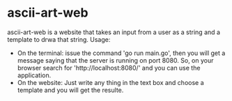 # ascii-art-web
ascii-art-web is a website that takes an input from a user as a string and a template to drwa that string.
Usage: 
- On the terminal: issue the command 'go run main.go', then you will get a message saying that the server is running on port 8080. So, on your browser search for 'http://localhost:8080/' and you can use the application.
- On the website: Just write any thing in the text box and choose a template and you will get the resulte.